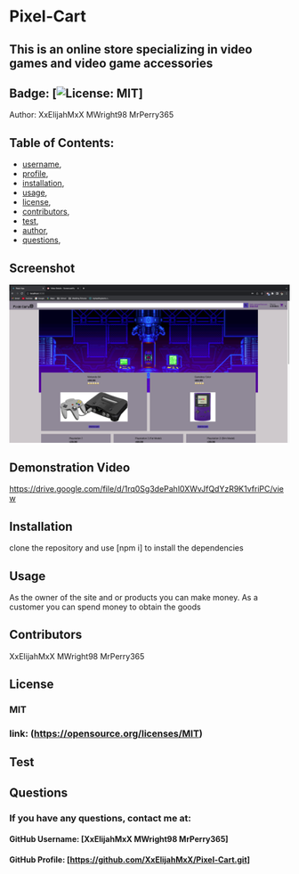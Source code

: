 
  # Pixel-Cart
## This is an online store specializing in video games and video game accessories
  
## Badge: [![License: MIT](https://img.shields.io/badge/License-MIT-yellow.svg)]

Author:  XxElijahMxX MWright98 MrPerry365

## Table of Contents:
- [username](#username),
- [profile](#profile),
- [installation](#installation),
- [usage](#usage),
- [license](#license),
- [contributors](#contributors),
- [test](#test),
- [author](#author),
- [questions](#questions),

## Screenshot
<img src= "src/Images/pixel-cart-screenshot.png">

## Demonstration Video
https://drive.google.com/file/d/1rq0Sg3dePahl0XWvJfQdYzR9K1vfriPC/view
## Installation
clone the repository and use [npm i] to install the dependencies

## Usage
As the owner of the site and or products you can make money. As a customer you can spend money to obtain the goods

## Contributors
XxElijahMxX MWright98 MrPerry365

## License
### MIT
### link: (https://opensource.org/licenses/MIT)

## Test



## Questions
### If you have any questions, contact me at:

#### GitHub Username: [XxElijahMxX MWright98 MrPerry365]

#### GitHub Profile: [https://github.com/XxElijahMxX/Pixel-Cart.git]




